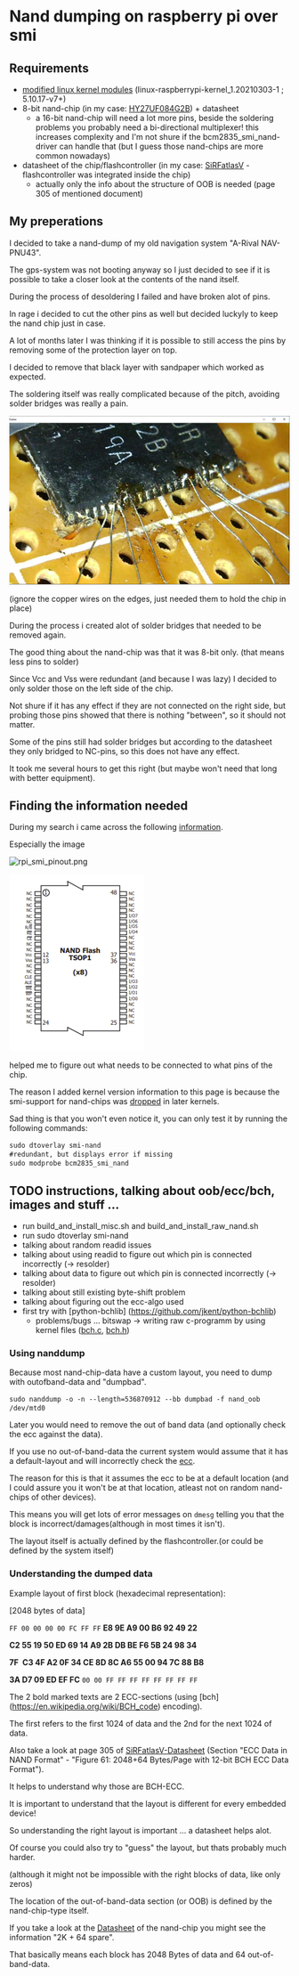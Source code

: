 # Nand dumping on raspberry pi over smi

## Requirements

* [modified linux kernel modules](https://github.com/TheCrazyT/linux/tree/raspberrypi-kernel_1.20210303-1-nand) (linux-raspberrypi-kernel_1.20210303-1 ; 5.10.17-v7+)
* 8-bit nand-chip (in my case: [HY27UF084G2B](https://docs.rs-online.com/9e99/0900766b80d6fc8b.pdf)) + datasheet
  * a 16-bit nand-chip will need a lot more pins, beside the soldering problems you probably need a bi-directional multiplexer!
    this increases complexity and I'm not shure if the bcm2835_smi_nand-driver can handle that (but I guess those nand-chips are more common nowadays)
* datasheet of the chip/flashcontroller (in my case: [SiRFatlasV](http://gps.0xdc.ru/static/sirf/doc/SirfAtlas/CS-130805-DS%20SiRFatlasV%20Datasheet.pdf) - flashcontroller was integrated inside the chip)
   * actually only the info about the structure of OOB is needed (page 305 of mentioned document)

## My preperations

I decided to take a nand-dump of my old navigation system "A-Rival NAV-PNU43".

The gps-system was not booting anyway so I just decided to see if it is possible to take a closer look at the contents of the nand itself.

During the process of desoldering I failed and have broken alot of pins.

In rage i decided to cut the other pins as well but decided luckyly to keep the nand chip just in case.

A lot of months later I was thinking if it is possible to still access the pins by removing some of the protection layer on top.

I decided to remove that black layer with sandpaper which worked as expected.

The soldering itself was really complicated because of the pitch, avoiding solder bridges was really a pain.

![31.03.2021_right4.png](31.03.2021_right4.png)

(ignore the copper wires on the edges, just needed them to hold the chip in place)

During the process i created alot of solder bridges that needed to be removed again.

The good thing about the nand-chip was that it was 8-bit only. (that means less pins to solder)

Since Vcc and Vss were redundant (and because I was lazy) I decided to only solder those on the left side of the chip.

Not shure if it has any effect if they are not connected on the right side, but probing those pins showed that there is nothing "between", so it should not matter.

Some of the pins still had solder bridges but according to the datasheet they only bridged to NC-pins, so this does not have any effect.

It took me several hours to get this right (but maybe won't need that long with better equipment).


## Finding the information needed

During my search i came across the following [information](https://iosoft.blog/2020/07/16/raspberry-pi-smi/).

Especially the image 

![rpi_smi_pinout.png](https://iosoftblog.files.wordpress.com/2020/07/rpi_smi_pinout.png)

![8-bit_nand_HY27UF084G2B.png](8-bit_nand_HY27UF084G2B.png)

helped me to figure out what needs to be connected to what pins of the chip.

The reason I added kernel version information to this page is because the smi-support for nand-chips was [dropped](https://github.com/raspberrypi/linux/commit/72ce5a4330588174a0e138c1a87626bf16217020) in later kernels.

Sad thing is that you won't even notice it, you can only test it by running the following commands:

```
sudo dtoverlay smi-nand
#redundant, but displays error if missing
sudo modprobe bcm2835_smi_nand
```

## TODO instructions, talking about oob/ecc/bch, images and stuff ...
* run build_and_install_misc.sh and build_and_install_raw_nand.sh
* run sudo dtoverlay smi-nand
* talking about random readid issues
* talking about using readid to figure out which pin is connected incorrectly (-> resolder)
* talking about data to figure out which pin is connected incorrectly (-> resolder)
* talking about still existing byte-shift problem
* talking about figuring out the ecc-algo used
* first try with [python-bchlib] (https://github.com/jkent/python-bchlib)
  * problems/bugs ... bitswap -> writing raw c-programm by using kernel files ([bch.c](https://github.com/raspberrypi/linux/blob/rpi-5.10.y/lib/bch.c), [bch.h](https://github.com/raspberrypi/linux/blob/rpi-5.10.y/include/linux/bch.h))

### Using nanddump
Because most nand-chip-data have a custom layout, you need to dump with outofband-data and "dumpbad".

```
sudo nanddump -o -n --length=536870912 --bb dumpbad -f nand_oob /dev/mtd0
```

Later you would need to remove the out of band data (and optionally check the ecc against the data).

If you use no out-of-band-data the current system would assume that it has a default-layout and will incorrectly check the [ecc](https://en.wikipedia.org/wiki/Error_correction_code).

The reason for this is that it assumes the ecc to be at a default location (and I could assure you it won't be at that location, atleast not on random nand-chips of other devices).

This means you will get lots of error messages on ``dmesg`` telling you that the block is incorrect/damages(although in most times it isn't).

The layout itself is actually defined by the flashcontroller.(or could be defined by the system itself)

### Understanding the dumped data

Example layout of first block (hexadecimal representation):
  
[2048 bytes of data]

``FF 00 00 00 00 FC FF FF`` **E8 9E A9 00 B6 92 49 22**

**C2 55 19 50 ED 69 14 A9 2B DB BE F6 5B 24 98 34**

**7F**`` ``**C3 4F A2 0F 34 CE 8D 8C A6 55 00 94 7C 88 B8**

**3A D7 09 ED EF FC** ``00 00 FF FF FF FF FF FF FF FF``

The 2 bold marked texts are 2 ECC-sections (using [bch] (https://en.wikipedia.org/wiki/BCH_code) encoding).

The first refers to the first 1024 of data and the 2nd for the next 1024 of data.

Also take a look at page 305 of [SiRFatlasV-Datasheet](http://gps.0xdc.ru/static/sirf/doc/SirfAtlas/CS-130805-DS%20SiRFatlasV%20Datasheet.pdf) (Section "ECC Data in NAND Format" - "Figure 61: 2048+64 Bytes/Page with 12-bit BCH ECC Data Format").

It helps to understand why those are BCH-ECC.

It is important to understand that the layout is different for every embedded device!

So understanding the right layout is important ... a datasheet helps alot.

Of course you could also try to "guess" the layout, but thats probably much harder.

(although it might not be impossible with the right blocks of data, like only zeros)

The location of the out-of-band-data section (or OOB) is defined by the nand-chip-type itself.

If you take a look at the [Datasheet](https://docs.rs-online.com/9e99/0900766b80d6fc8b.pdf) of the nand-chip you might see the information "2K + 64 spare".

That basically means each block has 2048 Bytes of data and 64 out-of-band-data.
